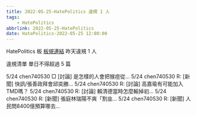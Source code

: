 ```yaml
---
title: 2022-05-25-HatePolitics 違規 1 人
tags:
    - HatePolitics
abbrlink: 2022-05-25-HatePolitics
date: HatePolitics-2022-05-25 12:00:00
---
```

HatePolitics 板 [板規連結](https://www.ptt.cc/bbs/HatePolitics/M.1617115262.A.D60.html)
昨天違規 1 人
<!-- more -->

違規清單
單日不得超過 5 篇

5/24 chen740530 □ [討論] 是怎樣的人會把猴痘從…
5/24 chen740530 R: [新聞] 快訊/張善政拜會邱奕勝…
5/24 chen740530 R: [討論] 高嘉瑜有可能加入TMD嗎？
5/24 chen740530 R: [討論] 賴清德當時怎麼輸掉初…
5/24 chen740530 R: [新聞] 張庭林瑞陽不爽「割韭…
5/24 chen740530 R: [新聞] 人民問8400億預算哪去…